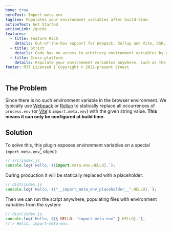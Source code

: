 ```yaml
---
home: true
heroText: Import-meta-env
tagline: Populates your environment variables after build-time.
actionText: Get Started
actionLink: /guide
features:
  - title: Feature Rich
    details: Out-of-the-box support for Webpack, Rollup and Vite, CSR, SSR and SSG, and unit testing tools. Powered by Unplugin and Babel.
  - title: Strict
    details: Code has no access to arbitrary environment variables by default.
  - title: Cross-platform
    details: Populate your environment variables anywhere, such as the Alpine Linux nginx image. Powered by pkg.
footer: MIT Licensed | Copyright © 2021-present Ernest
---
```


## The Problem

Since there is no such environment variable in the browser environment. We typically use <a href="https://webpack.js.org/plugins/environment-plugin/">Webpack</a> or <a href="https://github.com/rollup/plugins/tree/master/packages/replace#usage">Rollup</a> to statically replace all occurrences of `process.env` (or <a href="https://vitejs.dev/guide/env-and-mode.html">Vite</a>'s `import.meta.env`) with the given string value. **This means it can only be configured at build time.**

## Solution

To solve this, this plugin exposes environment variables on a special `import.meta.env`[<sup>?</sup>](guide.html#why-use-importmeta) object:

```js
// src/index.js
console.log(`Hello, ${import.meta.env.HELLO}.`);
```

During production it will be statically replaced with a placeholder:

```js
// dist/index.js
console.log(`Hello, ${"__import_meta_env_placeholder__".HELLO}.`);
```

Then we can run the script anywhere, populating files with environment variables from the system:

```js
// dist/index.js
console.log(`Hello, ${{ HELLO: "import-meta-env" }.HELLO}.`);
// > Hello, import-meta-env.
```
